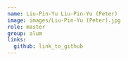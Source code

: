 ```yaml
---
name: Liu-Pin-Yu Liu-Pin-Yu (Peter) 
image: images/Liu-Pin-Yu (Peter).jpg 
role: master
group: alum
links:
  github: link_to_github 
---
```

